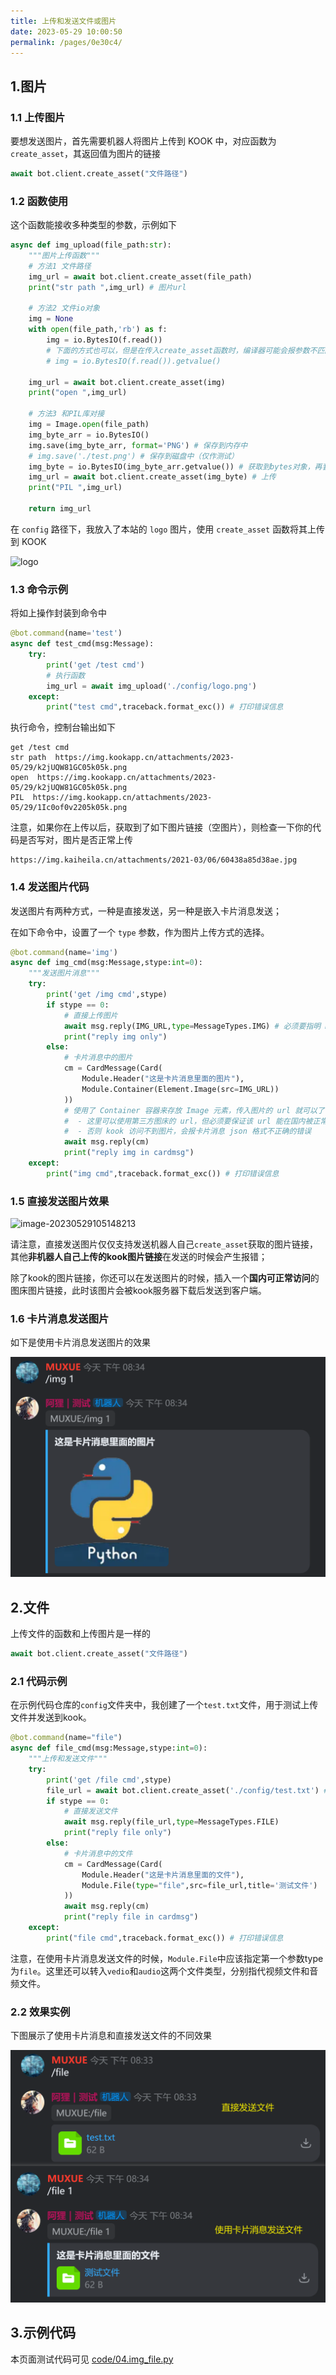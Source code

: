 ```yaml
---
title: 上传和发送文件或图片
date: 2023-05-29 10:00:50
permalink: /pages/0e30c4/
---
```


## 1.图片

### 1.1 上传图片

要想发送图片，首先需要机器人将图片上传到 KOOK 中，对应函数为 `create_asset`，其返回值为图片的链接

~~~python
await bot.client.create_asset("文件路径")
~~~

### 1.2 函数使用

这个函数能接收多种类型的参数，示例如下

~~~python
async def img_upload(file_path:str):
    """图片上传函数"""
    # 方法1 文件路径
    img_url = await bot.client.create_asset(file_path)
    print("str path ",img_url) # 图片url

    # 方法2 文件io对象
    img = None
    with open(file_path,'rb') as f:
        img = io.BytesIO(f.read())
        # 下面的方式也可以，但是在传入create_asset函数时，编译器可能会报参数不匹配的警告
        # img = io.BytesIO(f.read()).getvalue() 
    
    img_url = await bot.client.create_asset(img) 
    print("open ",img_url)

    # 方法3 和PIL库对接
    img = Image.open(file_path)
    img_byte_arr = io.BytesIO()
    img.save(img_byte_arr, format='PNG') # 保存到内存中
    # img.save('./test.png') # 保存到磁盘中（仅作测试）
    img_byte = io.BytesIO(img_byte_arr.getvalue()) # 获取到bytes对象，再套一层io避免报警告
    img_url = await bot.client.create_asset(img_byte) # 上传
    print("PIL ",img_url)

    return img_url
~~~

在 `config` 路径下，我放入了本站的 `logo` 图片，使用 `create_asset` 函数将其上传到 KOOK

![logo](./img/logo.png)

### 1.3 命令示例

将如上操作封装到命令中

~~~python
@bot.command(name='test')
async def test_cmd(msg:Message):
    try:
        print('get /test cmd')
        # 执行函数
        img_url = await img_upload('./config/logo.png')
    except:
        print("test cmd",traceback.format_exc()) # 打印错误信息
~~~

执行命令，控制台输出如下

~~~
get /test cmd
str path  https://img.kookapp.cn/attachments/2023-05/29/k2jUQW81GC05k05k.png
open  https://img.kookapp.cn/attachments/2023-05/29/k2jUQW81GC05k05k.png
PIL  https://img.kookapp.cn/attachments/2023-05/29/1Ic0of0v2205k05k.png
~~~

注意，如果你在上传以后，获取到了如下图片链接（空图片），则检查一下你的代码是否写对，图片是否正常上传

```
https://img.kaiheila.cn/attachments/2021-03/06/60438a85d38ae.jpg
```

### 1.4 发送图片代码

发送图片有两种方式，一种是直接发送，另一种是嵌入卡片消息发送；

在如下命令中，设置了一个 `type` 参数，作为图片上传方式的选择。

~~~python
@bot.command(name='img')
async def img_cmd(msg:Message,stype:int=0):
    """发送图片消息"""
    try:
        print('get /img cmd',stype)
        if stype == 0:
            # 直接上传图片
            await msg.reply(IMG_URL,type=MessageTypes.IMG) # 必须要指明 msg 的类型为 IMG 图片
            print("reply img only")
        else:
            # 卡片消息中的图片
            cm = CardMessage(Card(
                Module.Header("这是卡片消息里面的图片"),
                Module.Container(Element.Image(src=IMG_URL))
            ))
            # 使用了 Container 容器来存放 Image 元素，传入图片的 url 就可以了
            #  - 这里可以使用第三方图床的 url，但必须要保证该 url 能在国内被正常访问
            #  - 否则 kook 访问不到图片，会报卡片消息 json 格式不正确的错误
            await msg.reply(cm)
            print("reply img in cardmsg")
    except:
        print("img cmd",traceback.format_exc()) # 打印错误信息
~~~

### 1.5 直接发送图片效果

![image-20230529105148213](./img/image-20230529105148213.png)

请注意，直接发送图片仅仅支持发送机器人自己`create_asset`获取的图片链接，其他**非机器人自己上传的kook图片链接**在发送的时候会产生报错；

除了kook的图片链接，你还可以在发送图片的时候，插入一个**国内可正常访问**的图床图片链接，此时该图片会被kook服务器下载后发送到客户端。

### 1.6 卡片消息发送图片

如下是使用卡片消息发送图片的效果

![image-20240123203608453](./img/image-20240123203608453.png)

## 2.文件

上传文件的函数和上传图片是一样的

~~~python
await bot.client.create_asset("文件路径")
~~~

### 2.1 代码示例

在示例代码仓库的`config`文件夹中，我创建了一个`test.txt`文件，用于测试上传文件并发送到kook。

~~~python
@bot.command(name="file")
async def file_cmd(msg:Message,stype:int=0):
    """上传和发送文件"""
    try:
        print('get /file cmd',stype)
        file_url = await bot.client.create_asset('./config/test.txt') # 上传测试文件
        if stype == 0:
            # 直接发送文件
            await msg.reply(file_url,type=MessageTypes.FILE)
            print("reply file only")
        else:
            # 卡片消息中的文件
            cm = CardMessage(Card(
                Module.Header("这是卡片消息里面的文件"),
                Module.File(type="file",src=file_url,title='测试文件')
            ))
            await msg.reply(cm)
            print("reply file in cardmsg")
    except:
        print("file cmd",traceback.format_exc()) # 打印错误信息
~~~

注意，在使用卡片消息发送文件的时候，`Module.File`中应该指定第一个参数type为`file`。这里还可以转入`vedio`和`audio`这两个文件类型，分别指代视频文件和音频文件。

### 2.2 效果实例

下图展示了使用卡片消息和直接发送文件的不同效果

![image-20240123203709896](./img/image-20240123203709896.png)


## 3.示例代码

本页面测试代码可见 [code/04.img_file.py](https://github.com/musnows/khl.py.docs/blob/main/code/04.img_file.py)